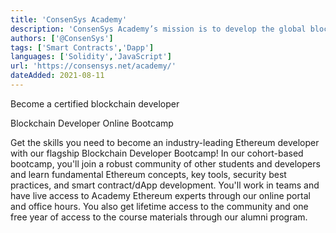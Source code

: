 ```yaml
---
title: 'ConsenSys Academy'
description: 'ConsenSys Academy’s mission is to develop the global blockchain ecosystem by bridging the Ethereum knowledge gap, and revolutionizing education through blockchain technology.'
authors: ['@ConsenSys']
tags: ['Smart Contracts','Dapp']
languages: ['Solidity','JavaScript']
url: 'https://consensys.net/academy/'
dateAdded: 2021-08-11
---
```


Become a certified blockchain developer

Blockchain Developer Online Bootcamp

Get the skills you need to become an industry-leading Ethereum developer with our flagship Blockchain Developer Bootcamp! In our cohort-based bootcamp, you'll join a robust community of other students and developers and learn fundamental Ethereum concepts, key tools, security best practices, and smart contract/dApp development. You'll work in teams and have live access to Academy Ethereum experts through our online portal and office hours. You also get lifetime access to the community and one free year of access to the course materials through our alumni program.